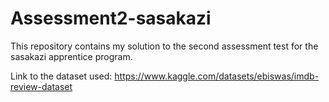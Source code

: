 # Assessment2-sasakazi
This repository contains my solution to the second assessment test for the sasakazi apprentice program.

Link to the dataset used: https://www.kaggle.com/datasets/ebiswas/imdb-review-dataset